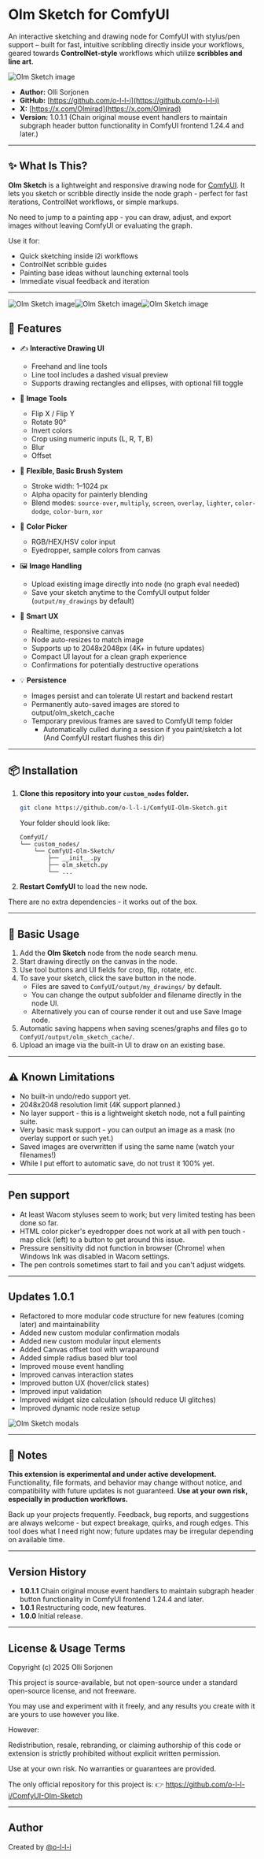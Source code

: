 # Olm Sketch for ComfyUI

An interactive sketching and drawing node for ComfyUI with stylus/pen support – built for fast, intuitive scribbling directly inside your workflows, geared towards **ControlNet-style** workflows which utilize **scribbles and line art**.

![Olm Sketch image](./assets/olm_sketch_splash.png)

- **Author:** Olli Sorjonen
- **GitHub:** [https://github.com/o-l-l-i](https://github.com/o-l-l-i)
- **X:** [https://x.com/Olmirad](https://x.com/Olmirad)
- **Version:** 1.0.1.1 (Chain original mouse event handlers to maintain subgraph header button functionality in ComfyUI frontend 1.24.4 and later.)

---

## ✨ What Is This?

**Olm Sketch** is a lightweight and responsive drawing node for [ComfyUI](https://github.com/comfyanonymous/ComfyUI). It lets you sketch or scribble directly inside the node graph - perfect for fast iterations, ControlNet workflows, or simple markups.

No need to jump to a painting app - you can draw, adjust, and export images without leaving ComfyUI or evaluating the graph.

Use it for:

- Quick sketching inside i2i workflows
- ControlNet scribble guides
- Painting base ideas without launching external tools
- Immediate visual feedback and iteration

---

![Olm Sketch image](./assets/olm_sketch_panel_view.png)![Olm Sketch image](./assets/olm_sketch_line_tool.png)![Olm Sketch image](./assets/olm_sketch_shapes.png)

## 🎨 Features

- ✍️ **Interactive Drawing UI**
  - Freehand and line tools
  - Line tool includes a dashed visual preview
  - Supports drawing rectangles and ellipses, with optional fill toggle

- 🧰 **Image Tools**
  - Flip X / Flip Y
  - Rotate 90°
  - Invert colors
  - Crop using numeric inputs (L, R, T, B)
  - Blur
  - Offset

- 🌈 **Flexible, Basic Brush System**
  - Stroke width: 1–1024 px
  - Alpha opacity for painterly blending
  - Blend modes: `source-over`, `multiply`, `screen`, `overlay`, `lighter`, `color-dodge`, `color-burn`, `xor`

- 🎨 **Color Picker**
  - RGB/HEX/HSV color input
  - Eyedropper, sample colors from canvas

- 🖼️ **Image Handling**
  - Upload existing image directly into node (no graph eval needed)
  - Save your sketch anytime to the ComfyUI output folder (`output/my_drawings` by default)

- 🧠 **Smart UX**
  - Realtime, responsive canvas
  - Node auto-resizes to match image
  - Supports up to 2048x2048px (4K+ in future updates)
  - Compact UI layout for a clean graph experience
  - Confirmations for potentially destructive operations

- 💡 **Persistence**
  - Images persist and can tolerate UI restart and backend restart
  - Permanently auto-saved images are stored to output/olm_sketch_cache
  - Temporary previous frames are saved to ComfyUI temp folder
    - Automatically culled during a session if you paint/sketch a lot (And ComfyUI restart flushes this dir)
---

## 📦 Installation

1. **Clone this repository into your `custom_nodes` folder.**

    ```bash
    git clone https://github.com/o-l-l-i/ComfyUI-Olm-Sketch.git
    ```

    Your folder should look like:

    ```
    ComfyUI/
    └── custom_nodes/
        └── ComfyUI-Olm-Sketch/
            ├── __init__.py
            ├── olm_sketch.py
            └── ...
    ```

2. **Restart ComfyUI** to load the new node.

There are no extra dependencies - it works out of the box.

---

## 🧪 Basic Usage

1. Add the **Olm Sketch** node from the node search menu.
2. Start drawing directly on the canvas in the node.
3. Use tool buttons and UI fields for crop, flip, rotate, etc.
4. To save your sketch, click the save button in the node.
    - Files are saved to `ComfyUI/output/my_drawings/` by default.
    - You can change the output subfolder and filename directly in the node UI.
    - Alternatively you can of course render it out and use Save Image node.
5. Automatic saving happens when saving scenes/graphs and files go to `ComfyUI/output/olm_sketch_cache/`.
6. Upload an image via the built-in UI to draw on an existing base.

---

## ⚠️ Known Limitations

- No built-in undo/redo support yet.
- 2048x2048 resolution limit (4K support planned.)
- No layer support - this is a lightweight sketch node, not a full painting suite.
- Very basic mask support - you can output an image as a mask (no overlay support or such yet.)
- Saved images are overwritten if using the same name (watch your filenames!)
- While I put effort to automatic save, do not trust it 100% yet.

---

## Pen support

- At least Wacom styluses seem to work; but very limited testing has been done so far.
- HTML color picker's eyedropper does not work at all with pen touch - map click (left) to a button to get around this issue.
- Pressure sensitivity did not function in browser (Chrome) when Windows Ink was disabled in Wacom settings.
- The pen controls sometimes start to fail and you can't adjust widgets.

---

## Updates 1.0.1

- Refactored to more modular code structure for new features (coming later) and maintainability
- Added new custom modular confirmation modals
- Added new custom modular input elements
- Added Canvas offset tool with wraparound
- Added simple radius based blur tool
- Improved mouse event handling
- Improved canvas interaction states
- Improved button UX (hover/click states)
- Improved input validation
- Improved widget size calculation (should reduce UI glitches)
- Improved dynamic node resize setup

![Olm Sketch modals](./assets/olm_confirm_modals.png)

---

## 💬 Notes

**This extension is experimental and under active development.**
Functionality, file formats, and behavior may change without notice, and compatibility with future updates is not guaranteed.
**Use at your own risk, especially in production workflows.**

Back up your projects frequently. Feedback, bug reports, and suggestions are always welcome - but expect breakage, quirks, and rough edges. This tool does what I need right now; future updates may be irregular depending on available time.

---

## Version History

- **1.0.1.1** Chain original mouse event handlers to maintain subgraph header button functionality in ComfyUI frontend 1.24.4 and later.
- **1.0.1** Restructuring code, new features.
- **1.0.0** Initial release.

---

## License & Usage Terms

Copyright (c) 2025 Olli Sorjonen

This project is source-available, but not open-source under a standard open-source license, and not freeware.

You may use and experiment with it freely, and any results you create with it are yours to use however you like.

However:

Redistribution, resale, rebranding, or claiming authorship of this code or extension is strictly prohibited without explicit written permission.

Use at your own risk. No warranties or guarantees are provided.

The only official repository for this project is:
👉 https://github.com/o-l-l-i/ComfyUI-Olm-Sketch

---

## Author

Created by [@o-l-l-i](https://github.com/o-l-l-i)
